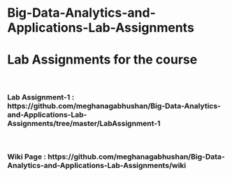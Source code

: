 # Big-Data-Analytics-and-Applications-Lab-Assignments
<h1>Lab Assignments for the course</h1><br>
<h3>Lab Assignment-1 : https://github.com/meghanagabhushan/Big-Data-Analytics-and-Applications-Lab-Assignments/tree/master/LabAssignment-1</h3> <br>
<h3>Wiki Page : https://github.com/meghanagabhushan/Big-Data-Analytics-and-Applications-Lab-Assignments/wiki</h3>

